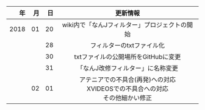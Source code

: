| 年 | 月 | 日 | 更新情報 |
|------------:|------------:|------------:|:------------:|
| 2018       | 01       | 20        | wiki内で「なんJフィルター」プロジェクトの開始         |
|        |        | 28        | フィルターのtxtファイル化         |
|        |        | 30        | txtファイルの公開場所をGitHubに変更         |
|        |        | 31        | 「なんJ改修フィルター」に名称変更         |
|        | 02       | 01        | アテニアでの不具合(再発)への対応<br>XVIDEOSでの不具合への対応<br>その他細かい修正         |
